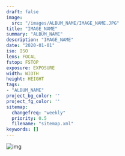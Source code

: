 ```yaml
---
draft: false
image:
  src: "/images/ALBUM_NAME/IMAGE_NAME.JPG"
title: "IMAGE_NAME"
summary: "ALBUM_NAME"
description: "IMAGE_NAME"
date: "2020-01-01"
iso: ISO
lens: FOCAL
fstop: FSTOP
exposure: EXPOSURE
width: WIDTH
height: HEIGHT
tags:
- "ALBUM_NAME"
project_bg_color: ''
project_fg_color: ''
sitemap:
  changefreq: "weekly"
  priority: 0.5
  filename: "sitemap.xml"
keywords: []
---
```


![img](/images/ALBUM_NAME/IMAGE_NAME.JPG)

